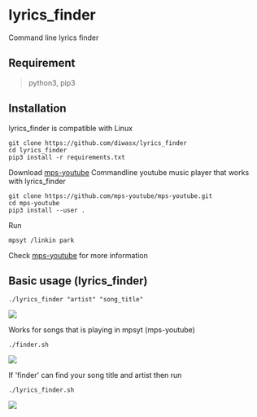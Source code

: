 # lyrics_finder
Command line lyrics finder

## Requirement
>python3, pip3

## Installation

lyrics_finder is compatible with Linux
```
git clone https://github.com/diwasx/lyrics_finder
cd lyrics_finder
pip3 install -r requirements.txt
```
Download [mps-youtube](https://github.com/mps-youtube/mps-youtube)
Commandline youtube music player that works with lyrics_finder
```
git clone https://github.com/mps-youtube/mps-youtube.git
cd mps-youtube
pip3 install --user . 
```
Run
```
mpsyt /linkin park
```
Check [mps-youtube](https://github.com/mps-youtube/mps-youtube) for more information

## Basic usage (lyrics_finder)
```
./lyrics_finder "artist" "song_title"
```
<img src="https://diwasx.github.io/img_backup/lyrics_finder/basic.svg">


Works for songs that is playing in mpsyt (mps-youtube)

```
./finder.sh
```
<img src="https://diwasx.github.io/img_backup/lyrics_finder/finder.svg">


If 'finder' can find your song title and artist then
run
```
./lyrics_finder.sh
```
<img src="https://diwasx.github.io/img_backup/lyrics_finder/lyrics_finder.svg">

